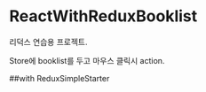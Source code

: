 # ReactWithReduxBooklist

리덕스 연습용 프로젝트.

Store에 booklist를 두고 마우스 클릭시 action.

##with ReduxSimpleStarter
